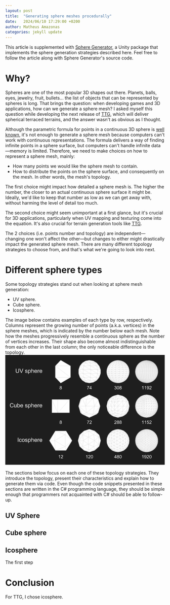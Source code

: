 ```yaml
---
layout: post
title:  "Generating sphere meshes procedurally"
date:   2024/06/10 17:29:00 +0200
author: Matheus Amazonas
categories: jekyll update
---
```


This article is supplemented with [Sphere Generator](https://github.com/matheusamazonas/sphere_generator), a Unity package that implements the sphere generation strategies described here. Feel free to follow the article along with Sphere Generator's source code.

# Why?

Spheres are one of the most popular 3D shapes out there. Planets, balls, eyes, jewelry, fruit, bullets... the list of objects that can be represented by spheres is long. That brings the question: when developing games and 3D applications, how can we generate a sphere mesh? I asked myself this question while developing the next release of [TTG](https://ttg.matheusamazonas.net), which will deliver spherical terraced terrains, and the answer wasn't as obvious as I thought.

Although the parametric formula for points in a continuous 3D sphere is [well known](https://en.wikipedia.org/wiki/Sphere#Parametric), it's not enough to generate a sphere mesh because computers can't work with continuous representations. The formula delivers a way of finding infinite points in a sphere surface, but computers can't handle infinite data—memory is limited. Therefore, we need to make choices on how to represent a sphere mesh, mainly:
- How many points we would like the sphere mesh to contain.
- How to distribute the points on the sphere surface, and consequently on the mesh. In other words, the mesh's topology.

The first choice might impact how detailed a sphere mesh is. The higher the number,  the closer to an actual continuous sphere surface it might be. Ideally, we'd like to keep that number as low as we can get away with, without harming the level of detail too much. 

The second choice might seem unimportant at a first glance, but it's crucial for 3D applications, particularly when UV mapping and texturing come into the equation. It's also crucial for terrain generation tools like [TTG](https://ttg.matheusamazonas.net). 

The 2 choices (i.e. points number and topology) are independent—changing one won't affect the other—but changes to either might drastically impact the generated sphere mesh. There are many different topology strategies to choose from, and that's what we're going to look into next.

# Different sphere types
Some topology strategies stand out when looking at sphere mesh generation:
- UV sphere.
- Cube sphere.
- Icosphere.

The image below contains examples of each type by row, respectively. Columns represent the growing number of points (a.k.a. vertices) in the sphere meshes, which is indicated by the number below each mesh. Note how the meshes progressively resemble a continuous sphere as the number of vertices increases. Their shape also become almost indistinguishable from each other in the last column; the only noticeable difference is the topology. 
![A display of examples of 12 different shapes representing 3 different sphere types (icosphere, cube sphere, UV sphere), each one with 4 examples with different vertex count.](/assets/images/post22/sphere_display.png)

The sections below focus on each one of these topology strategies. They introduce the topology, present their characteristics and explain how to generate them via code. Even though the code snippets presented in these sections are written in the C# programming language, they should be simple enough that programmers not acquainted with C# should be able to follow-up.

## UV Sphere

## Cube sphere


## Icosphere

The first step 

# Conclusion
For TTG, I chose icosphere.


